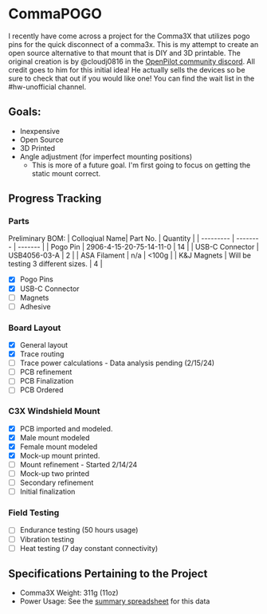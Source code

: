 # CommaPOGO
I recently have come across a project for the Comma3X that utilizes pogo pins for the quick disconnect of a comma3x. This is my attempt to create an open source alternative to that mount that is DIY and 3D printable. The original creation is by @cloudj0816 in the [OpenPilot community discord](https://discord.com/invite/avCJxEX). All credit goes to him for this initial idea! He actually sells the devices so be sure to check that out if you would like one! You can find the wait list in the #hw-unofficial channel. 

## Goals:
- Inexpensive
- Open Source
- 3D Printed
- Angle adjustment (for imperfect mounting positions)
    - This is more of a future goal. I'm first going to focus on getting the static mount correct.

## Progress Tracking
### Parts
Preliminary BOM: 
| Colloqiual Name| Part No.    | Quantity | 
| --------- | -------- | ------- | 
| Pogo Pin  | 2906-4-15-20-75-14-11-0  | 14 |
| USB-C Connector | USB4056-03-A | 2 |
| ASA Filament | n/a | <100g |
| K&J Magnets | Will be testing 3 different sizes. | 4 |

- [x] Pogo Pins
- [x] USB-C Connector
- [ ] Magnets
- [ ] Adhesive

### Board Layout
- [x] General layout
- [x] Trace routing
- [ ] Trace power calculations - Data analysis pending (2/15/24)
- [ ] PCB refinement 
- [ ] PCB Finalization
- [ ] PCB Ordered

### C3X Windshield Mount
- [x] PCB imported and modeled.
- [x] Male mount modeled
- [x] Female mount modeled
- [x] Mock-up mount printed.
- [ ] Mount refinement - Started 2/14/24
- [ ] Mock-up two printed
- [ ] Secondary refinement
- [ ] Initial finalization

### Field Testing
- [ ] Endurance testing (50 hours usage)
- [ ] Vibration testing
- [ ] Heat testing (7 day constant connectivity)

## Specifications Pertaining to the Project
- Comma3X Weight: 311g (11oz)
- Power Usage: See the [summary spreadsheet](/power_data/summary.xlsx) for this data
